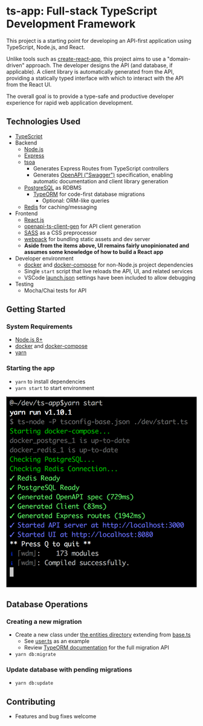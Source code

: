 # ts-app: Full-stack TypeScript Development Framework

This project is a starting point for developing an API-first application using TypeScript, Node.js, and React.

Unlike tools such as [create-react-app](https://github.com/facebook/create-react-app), this project aims to use a "domain-driven" approach. The developer designs the API (and database, if applicable). A client library
is automatically generated from the API, providing a statically typed interface with which to interact with the API from the React UI.

The overall goal is to provide a type-safe and productive developer experience for rapid web application development.

## Technologies Used
- [TypeScript](http://www.typescriptlang.org/)
- Backend
    - [Node.js](https://nodejs.org)
    - [Express](https://expressjs.com/)
    - [tsoa](https://github.com/lukeautry/tsoa)
        - Generates Express Routes from TypeScript controllers
        - Generates [OpenAPI ("Swagger")](https://swagger.io/docs/specification/about) specification, enabling automatic documentation and client library generation
    - [PostgreSQL](https://www.postgresql.org/) as RDBMS
        - [TypeORM](http://typeorm.io) for code-first database migrations
            - Optional: ORM-like queries
    - [Redis](https://redis.io/) for caching/messaging
- Frontend
    - [React.js](https://reactjs.org/)
    - [openapi-ts-client-gen](https://github.com/lukeautry/openapi-ts-client-gen) for API client generation
    - [SASS](https://sass-lang.com) as a CSS preprocessor
    - [webpack](https://webpack.js.org) for bundling static assets and dev server
    - **Aside from the items above, UI remains fairly unopinionated and assumes some knowledge of how to build a React app**
- Developer environment
    - [docker](https://www.docker.com/) and [docker-compose](https://docs.docker.com/compose) for non-Node.js project dependencies
    - Single `start` script that live reloads the API, UI, and related services
    - VSCode [launch.json](./.vscode/launch.json) settings have been included to allow debugging
- Testing
    - Mocha/Chai tests for API

## Getting Started

### System Requirements
- [Node.js 8+](https://nodejs.org/en/download/)
- [docker](https://www.docker.com) and [docker-compose](https://docs.docker.com/compose)
- [yarn](https://yarnpkg.com/en)

### Starting the app
- `yarn` to install dependencies
- `yarn start` to start environment

![alt text](dev/docs/shell.png "Developer experience")

## Database Operations

### Creating a new migration
- Create a new class under [the entities directory](./api/database/entities) extending from [base.ts](./api/database/entities/base.ts)
    - See [user.ts](./api/database/entities/user.ts) as an example
    - Review [TypeORM documentation](http://typeorm.io) for the full migration API
- `yarn db:migrate`

### Update database with pending migrations
- `yarn db:update`

## Contributing
- Features and bug fixes welcome
